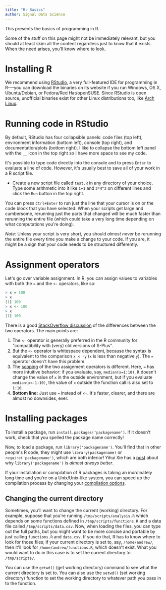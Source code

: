 ```yaml
---
title: "R: Basics"
author: Signal Data Science
---
```


This presents the basics of programming in R.

Some of the stuff on this page might not be immediately relevant, but you should at least skim all the content regardless just to know that it exists. When the need arises, you'll know where to look.

Installing R
============

We recommend using [RStudio](https://www.rstudio.com/products/rstudio/download/), a very full-featured IDE for programming in R---you can download the binaries on its website if you run Windows, OS X, Ubuntu/Debian, or Fedora/Red Hat/openSUSE. Since RStudio is open source, unofficial binaries exist for other Linux distributions too, like [Arch Linux](https://aur.archlinux.org/packages/rstudio-desktop-bin/).

Running code in RStudio
=======================

By default, RStudio has four collapsible panels: code files (top left), environment information (bottom left), console (top right), and documentation/plots (bottom right). I like to collapse the bottom left panel with the `__` icon in the top right so I have more space to see my code.

It's possible to type code directly into the console and to press `Enter` to evaluate a line of code. However, it's usually best to save all of your work in a R script file.

* Create a new script file called `test.R` in any directory of your choice. Type some arithmetic into it like `1+1` and `2*4^2` on different lines and click the `Run` button in the top right.

You can press `Ctrl+Enter` to run just the line that your cursor is on or the code block that you have selected. When your scripts get large and cumbersome, rerunning just the parts that changed will be much faster than rerunning the entire file (which could take a very long time depending on what computations you're doing).	

*Note:* Unless your script is very short, you should *almost never* be rerunning the entire file every time you make a change to your code. If you are, it might be a sign that your code needs to be structured differently.

Assignment operators
====================

Let's go over variable assignment. In R, you can assign values to variables with both the `=` and the `<-` operators, like so:

```r
> x = 100
> x
[1] 100
> x <- 100
> x
[1] 100
```

There is a good [StackOverflow discussion](http://stackoverflow.com/questions/1741820/assignment-operators-in-r-and) of the differences between the two operators. The main points are:

1. The `<-` operator is generally preferred in the R community for "compatibility with (very) old versions of S-Plus".
2. But the `<-` operator is whitespace dependent, because the syntax is equivalent to the comparison `x < -y` (`x` is less than negative `y`). The `=` operator doesn't have this problem.
3. The [scoping](http://www.inside-r.org/r-doc/base/assignOps) of the two assignment operators is different. Here, `=` has more intuitive behavior: if you evaluate, say, `median(x=1:10)`, it doesn't change the value of `x` in the outside environment, but if you evaluate `median(x<-1:10)`, the value of `x` outside the function call is also set to `1:10`.
4. **Bottom line:** Just use `=` instead of `<-`. It's faster, clearer, and there are almost no downsides, ever.

Installing packages
===================

To install a package, run `install.packages('packagename')`. If it doesn't work, check that you spelled the package name correctly!

Now, to load a package, run `library('packagename')`. You'll find that in other people's R code, they might use `library(packagename)` or `require('packagename')`, which are both inferior! Yihui Xie has a [post](http://yihui.name/en/2014/07/library-vs-require/) about why `library('packagename')` is *almost always better*.

If your installation or compilation of R packages is taking an inordinately long time and you're on a Unix/Unix-like system, you can speed up the compilation process by changing your [compilation options](http://www.r-bloggers.com/speeding-up-r-packages-installation-process/).

Changing the current directory
------------------------------

Sometimes, you'll want to change the current (working) directory. For example, suppose that you're running `/tmp/scripts/analysis.R` which depends on some functions defined in `/tmp/scripts/functions.R` and a data file called `/tmp/scripts/data.csv`. Now, when loading the files, you can type out the full paths, but you might want to be more concise and portable by just calling `functions.R` and `data.csv`. If you do that, R has to know where to look for those files; if your current directory is set to, say, `/home/andrew/`, then it'll look for `/home/andrew/functions.R`, which doesn't exist. What you would want to do in this case is to set the current directory to `/tmp/scripts/`.

You can use the `getwd()` (get working directory) command to see what the current directory is set to. You can also use the `setwd()` (set working directory) function to set the working directory to whatever path you pass in to the function.